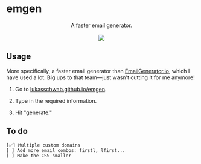 # emgen

<p align="center">
    A faster email generator.<br><br>
    <img src="https://lukasschwab.github.io/img/spam.gif">
</p>

## Usage

More specifically, a faster email generator than [EmailGenerator.io](http://emailgenerator.io/), which I have used a lot. Big ups to that team––just wasn't cutting it for me anymore!

1. Go to [lukasschwab.github.io/emgen](https://lukasschwab.github.io/emgen/).

2. Type in the required information.

3. Hit "generate."

## To do

```
[✅] Multiple custom domains
[ ] Add more email combos: firstl, lfirst...
[ ] Make the CSS smaller
```